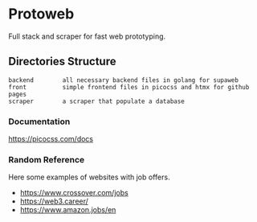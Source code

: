 # Protoweb
Full stack and scraper for fast web prototyping.

## Directories Structure
    backend        all necessary backend files in golang for supaweb
    front          simple frontend files in picocss and htmx for github pages
    scraper        a scraper that populate a database


### Documentation
https://picocss.com/docs

### Random Reference
Here some examples of websites with job offers.

- https://www.crossover.com/jobs
- https://web3.career/
- https://www.amazon.jobs/en

